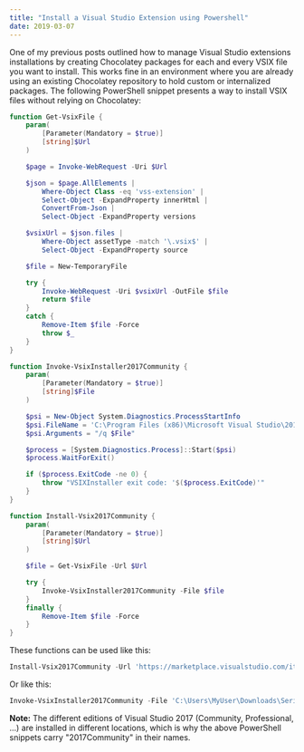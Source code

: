 ```yaml
---
title: "Install a Visual Studio Extension using Powershell"
date: 2019-03-07
---
```


One of my previous posts outlined how to manage Visual Studio extensions
installations by creating Chocolatey packages for each and every VSIX file you
want to install. This works fine in an environment where you are already using
an existing Chocolatey repository to hold custom or internalized packages. The
following PowerShell snippet presents a way to install VSIX files without
relying on Chocolatey:

``` powershell
function Get-VsixFile {
    param(
        [Parameter(Mandatory = $true)]
        [string]$Url
    )

    $page = Invoke-WebRequest -Uri $Url

    $json = $page.AllElements |
        Where-Object Class -eq 'vss-extension' |
        Select-Object -ExpandProperty innerHtml |
        ConvertFrom-Json |
        Select-Object -ExpandProperty versions

    $vsixUrl = $json.files |
        Where-Object assetType -match '\.vsix$' |
        Select-Object -ExpandProperty source

    $file = New-TemporaryFile

    try {
        Invoke-WebRequest -Uri $vsixUrl -OutFile $file
        return $file
    }
    catch {
        Remove-Item $file -Force
        throw $_
    }
}

function Invoke-VsixInstaller2017Community {
    param(
        [Parameter(Mandatory = $true)]
        [string]$File
    )

    $psi = New-Object System.Diagnostics.ProcessStartInfo
    $psi.FileName = 'C:\Program Files (x86)\Microsoft Visual Studio\2017\Community\Common7\IDE\VSIXInstaller.exe'
    $psi.Arguments = "/q $File"

    $process = [System.Diagnostics.Process]::Start($psi)
    $process.WaitForExit()

    if ($process.ExitCode -ne 0) {
        throw "VSIXInstaller exit code: '$($process.ExitCode)'"
    }
}

function Install-Vsix2017Community {
    param(
        [Parameter(Mandatory = $true)]
        [string]$Url
    )

    $file = Get-VsixFile -Url $Url

    try {
        Invoke-VsixInstaller2017Community -File $file
    }
    finally {
        Remove-Item $file -Force
    }
}
```

These functions can be used like this:

``` powershell
Install-Vsix2017Community -Url 'https://marketplace.visualstudio.com/items?itemName=Suchiman.SerilogAnalyzer'
```

Or like this:

``` powershell
Invoke-VsixInstaller2017Community -File 'C:\Users\MyUser\Downloads\SerilogAnalyzer.Vsix.vsix'
```

**Note:** The different editions of Visual Studio 2017 (Community, Professional,
...) are installed in different locations, which is why the above PowerShell
snippets carry "2017Community" in their names.
